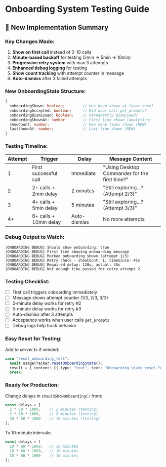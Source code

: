 # Onboarding System Testing Guide

## **🧪 New Implementation Summary**

### **Key Changes Made:**

1. **Show on first call** instead of 3-10 calls
2. **Minute-based backoff** for testing (2min → 5min → 10min)
3. **Progressive retry system** with max 3 attempts
4. **Enhanced debug logging** for testing
5. **Show count tracking** with attempt counter in message
6. **Auto-dismiss** after 3 failed attempts

### **New OnboardingState Structure:**
```typescript
{
  onboardingShown: boolean;        // Has been shown at least once?
  onboardingAccepted: boolean;     // Did user call get_prompts?
  onboardingDismissed: boolean;    // Permanently dismissed?
  onboardingShownAt: number;       // First time shown (analytics)
  showCount: number;               // How many times shown (NEW)
  lastShownAt: number;             // Last time shown (NEW)
}
```

### **Testing Timeline:**

| Attempt | Trigger | Delay | Message Content |
|---------|---------|-------|-----------------|
| 1 | First successful call | Immediate | "Using Desktop Commander for the first time?" |
| 2 | 2+ calls + 2min delay | 2 minutes | "Still exploring...? (Attempt 2/3)" |  
| 3 | 4+ calls + 5min delay | 5 minutes | "Still exploring...? (Attempt 3/3)" |
| 4+ | 6+ calls + 10min delay | Auto-dismiss | No more attempts |

### **Debug Output to Watch:**
```
[ONBOARDING DEBUG] Should show onboarding: true
[ONBOARDING DEBUG] First time showing onboarding message
[ONBOARDING DEBUG] Marked onboarding shown (attempt 1/3)
[ONBOARDING DEBUG] Retry check - showCount: 1, timeSince: 45s
[ONBOARDING DEBUG] Required delay: 120s, actual: 45s
[ONBOARDING DEBUG] Not enough time passed for retry attempt 2
```

### **Testing Checklist:**

- [ ] First call triggers onboarding immediately
- [ ] Message shows attempt counter (1/3, 2/3, 3/3)
- [ ] 2-minute delay works for retry #2
- [ ] 5-minute delay works for retry #3  
- [ ] Auto-dismiss after 3 attempts
- [ ] Acceptance works when user calls `get_prompts`
- [ ] Debug logs help track behavior

### **Easy Reset for Testing:**
Add to server.ts if needed:
```typescript
case "reset_onboarding_test":
  await usageTracker.resetOnboardingState();
  result = { content: [{ type: "text", text: "Onboarding state reset for testing" }] };
  break;
```

### **Ready for Production:**
Change delays in `shouldShowOnboarding()` from:
```typescript
const delays = [
  2 * 60 * 1000,    // 2 minutes (testing)
  5 * 60 * 1000,    // 5 minutes (testing)  
  10 * 60 * 1000    // 10 minutes (testing)
];
```

To 10-minute intervals:
```typescript
const delays = [
  10 * 60 * 1000,   // 10 minutes
  10 * 60 * 1000,   // 10 minutes  
  10 * 60 * 1000    // 10 minutes
];
```
